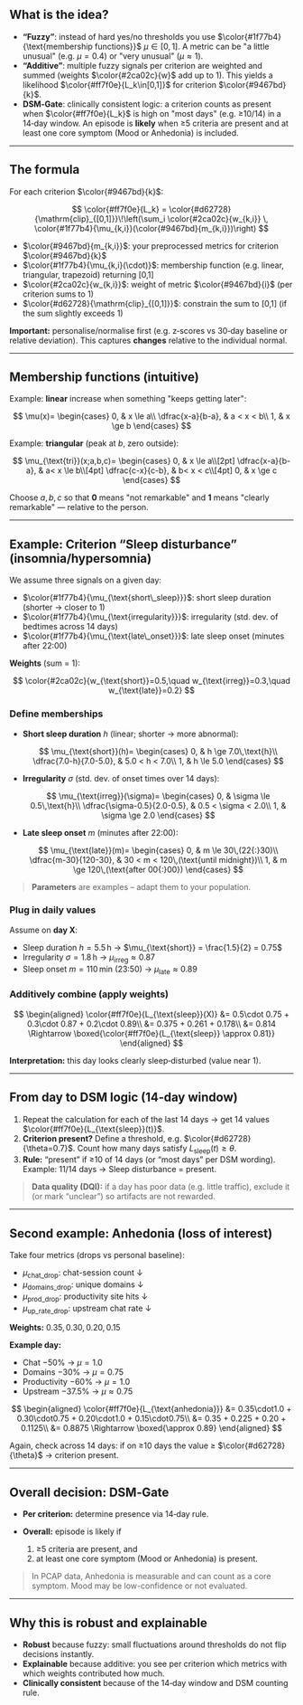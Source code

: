 ## What is the idea?

* **“Fuzzy”**: instead of hard yes/no thresholds you use $\color{#1f77b4}{\text{membership functions}}$ $\mu\in[0,1]$. A metric can be "a little unusual" (e.g. $\mu=0.4$) or "very unusual" ($\mu\approx1$).
* **“Additive”**: multiple fuzzy signals per criterion are weighted and summed (weights $\color{#2ca02c}{w}$ add up to 1). This yields a likelihood $\color{#ff7f0e}{L_k\in[0,1]}$ for criterion $\color{#9467bd}{k}$.
* **DSM‑Gate**: clinically consistent logic: a criterion counts as present when $\color{#ff7f0e}{L_k}$ is high on "most days" (e.g. ≥10/14) in a 14‑day window. An episode is **likely** when ≥5 criteria are present and at least one core symptom (Mood or Anhedonia) is included.

---

## The formula

For each criterion $\color{#9467bd}{k}$:

$$
\color{#ff7f0e}{L_k} = \color{#d62728}{\mathrm{clip}_{[0,1]}}\!\left(\sum_i \color{#2ca02c}{w_{k,i}} \, \color{#1f77b4}{\mu_{k,i}}(\color{#9467bd}{m_{k,i}})\right)
$$

* $\color{#9467bd}{m_{k,i}}$: your preprocessed metrics for criterion $\color{#9467bd}{k}$
* $\color{#1f77b4}{\mu_{k,i}(\cdot)}$: membership function (e.g. linear, triangular, trapezoid) returning [0,1]
* $\color{#2ca02c}{w_{k,i}}$: weight of metric $\color{#9467bd}{i}$ (per criterion sums to 1)
* $\color{#d62728}{\mathrm{clip}_{[0,1]}}$: constrain the sum to [0,1] (if the sum slightly exceeds 1)

**Important:** personalise/normalise first (e.g. z‑scores vs 30‑day baseline or relative deviation). This captures **changes** relative to the individual normal.

---

## Membership functions (intuitive)

Example: **linear** increase when something "keeps getting later":

$$
\mu(x)=
\begin{cases}
0, & x \le a\\
\dfrac{x-a}{b-a}, & a < x < b\\
1, & x \ge b
\end{cases}
$$

Example: **triangular** (peak at $b$, zero outside):

$$
\mu_{\text{tri}}(x;a,b,c)=
\begin{cases}
0, & x \le a\\[2pt]
\dfrac{x-a}{b-a}, & a< x \le b\\[4pt]
\dfrac{c-x}{c-b}, & b< x < c\\[4pt]
0, & x \ge c
\end{cases}
$$

Choose $a,b,c$ so that **0** means "not remarkable" and **1** means "clearly remarkable" — relative to the person.

---

## Example: Criterion **“Sleep disturbance”** (insomnia/hypersomnia)

We assume three signals on a given day:

* $\color{#1f77b4}{\mu_{\text{short\_sleep}}}$: short sleep duration (shorter → closer to 1)
* $\color{#1f77b4}{\mu_{\text{irregularity}}}$: irregularity (std. dev. of bedtimes across 14 days)
* $\color{#1f77b4}{\mu_{\text{late\_onset}}}$: late sleep onset (minutes after 22:00)

**Weights** (sum = 1):

$$
\color{#2ca02c}{w_{\text{short}}=0.5,\quad w_{\text{irreg}}=0.3,\quad w_{\text{late}}=0.2}
$$

### Define memberships

* **Short sleep duration** $h$ (linear; shorter → more abnormal):

  $$
  \mu_{\text{short}}(h)=
  \begin{cases}
  0, & h \ge 7.0\,\text{h}\\
  \dfrac{7.0-h}{7.0-5.0}, & 5.0 < h < 7.0\\
  1, & h \le 5.0
  \end{cases}
  $$

* **Irregularity** $\sigma$ (std. dev. of onset times over 14 days):

  $$
  \mu_{\text{irreg}}(\sigma)=
  \begin{cases}
  0, & \sigma \le 0.5\,\text{h}\\
  \dfrac{\sigma-0.5}{2.0-0.5}, & 0.5 < \sigma < 2.0\\
  1, & \sigma \ge 2.0
  \end{cases}
  $$

* **Late sleep onset** $m$ (minutes after 22:00):

  $$
  \mu_{\text{late}}(m)=
  \begin{cases}
  0, & m \le 30\,(22{:}30)\\
  \dfrac{m-30}{120-30}, & 30 < m < 120\,(\text{until midnight})\\
  1, & m \ge 120\,(\text{after 00{:}00})
  \end{cases}
  $$

> **Parameters** are examples – adapt them to your population.

### Plug in daily values

Assume on **day X**:

* Sleep duration $h = 5.5\,\text{h}$ → $\mu_{\text{short}} = \frac{1.5}{2} = 0.75$
* Irregularity $\sigma = 1.8\,\text{h}$ → $\mu_{\text{irreg}} \approx 0.87$
* Sleep onset $m = 110\,\text{min}$ (23:50) → $\mu_{\text{late}} \approx 0.89$

### Additively combine (apply weights)

$$
\begin{aligned}
\color{#ff7f0e}{L_{\text{sleep}}(X)}
&= 0.5\cdot 0.75 + 0.3\cdot 0.87 + 0.2\cdot 0.89\\
&= 0.375 + 0.261 + 0.178\\
&= 0.814 \Rightarrow \boxed{\color{#ff7f0e}{L_{\text{sleep}} \approx 0.81}}
\end{aligned}
$$

**Interpretation:** this day looks clearly sleep‑disturbed (value near 1).

---

## From day to DSM logic (14‑day window)

1. Repeat the calculation for each of the last 14 days → get 14 values $\color{#ff7f0e}{L_{\text{sleep}}(t)}$.
2. **Criterion present?** Define a threshold, e.g. $\color{#d62728}{\theta=0.7}$. Count how many days satisfy $L_{\text{sleep}}(t) \ge \theta$.
3. **Rule:** “present” if ≥10 of 14 days (or “most days” per DSM wording). Example: 11/14 days → Sleep disturbance = present.

> **Data quality (DQI):** if a day has poor data (e.g. little traffic), exclude it (or mark “unclear”) so artifacts are not rewarded.

---

## Second example: **Anhedonia** (loss of interest)

Take four metrics (drops vs personal baseline):

* $\mu_{\text{chat\_drop}}$: chat-session count ↓
* $\mu_{\text{domains\_drop}}$: unique domains ↓
* $\mu_{\text{prod\_drop}}$: productivity site hits ↓
* $\mu_{\text{up\_rate\_drop}}$: upstream chat rate ↓

**Weights:** $0.35, 0.30, 0.20, 0.15$

**Example day:**

* Chat −50% → $\mu=1.0$
* Domains −30% → $\mu=0.75$
* Productivity −60% → $\mu=1.0$
* Upstream −37.5% → $\mu\approx0.75$

$$
\begin{aligned}
\color{#ff7f0e}{L_{\text{anhedonia}}}
&= 0.35\cdot1.0 + 0.30\cdot0.75 + 0.20\cdot1.0 + 0.15\cdot0.75\\
&= 0.35 + 0.225 + 0.20 + 0.1125\\
&= 0.8875 \Rightarrow \boxed{\approx 0.89}
\end{aligned}
$$

Again, check across 14 days: if on ≥10 days the value ≥ $\color{#d62728}{\theta}$ → criterion present.

---

## Overall decision: DSM‑Gate

* **Per criterion:** determine presence via 14‑day rule.
* **Overall:** episode is likely if

  1. ≥5 criteria are present, and
  2. at least one core symptom (Mood or Anhedonia) is present.

> In PCAP data, Anhedonia is measurable and can count as a core symptom. Mood may be low-confidence or not evaluated.

---

## Why this is robust and explainable

* **Robust** because fuzzy: small fluctuations around thresholds do not flip decisions instantly.
* **Explainable** because additive: you see per criterion which metrics with which weights contributed how much.
* **Clinically consistent** because of the 14‑day window and DSM counting rule.
